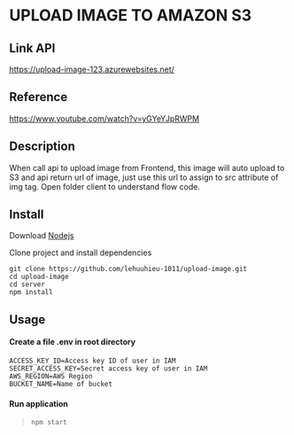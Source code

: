 # UPLOAD IMAGE TO AMAZON S3

## Link API

https://upload-image-123.azurewebsites.net/

## Reference

https://www.youtube.com/watch?v=yGYeYJpRWPM

## Description

When call api to upload image from Frontend, this image will auto upload to S3 and api return url of image, just use this url to assign to src attribute of img
tag. Open folder client to understand flow code.

## Install

Download [Nodejs](http://nodejs.org/)

Clone project and install dependencies

```
git clone https://github.com/lehuuhieu-1011/upload-image.git
cd upload-image
cd server
npm install
```

## Usage

#### Create a file .env in root directory

```
ACCESS_KEY_ID=Access key ID of user in IAM
SECRET_ACCESS_KEY=Secret access key of user in IAM
AWS_REGION=AWS Region
BUCKET_NAME=Name of bucket
```

#### Run application

> `npm start`
